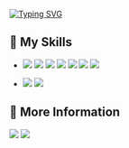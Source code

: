 <!-- <img align='left' src="assets/00088-2871077607.jpg" height="200"> -->

<!-- <a href="#">
  <img align="right" src="https://github-readme-stats.vercel.app/api?username=Ksuriuri&count_private=true&show_icons=true&bg_color=15,f2f7fd,E0EAFC" />
</a> -->

[![Typing SVG](https://readme-typing-svg.herokuapp.com?size=25&duration=2200&color=3fc1c9&vCenter=true&width=200&height=40&lines=Hi+Welcome!;I'm+Kusuriuri)](https://git.io/typing-svg)

## 🌟 My Skills 
- ![](https://img.shields.io/badge/-Python-00599C?logo=Python&logoColor=fff)
![](https://img.shields.io/badge/-C++-A8B9CC?logo=Cplusplus)
![](https://img.shields.io/badge/-Csharp-A8B9CC?logo=Csharp)
![](https://img.shields.io/badge/-C-A8B9CC?logo=C&logoColor=fff)
![](https://img.shields.io/badge/-Javascript-A8B9CC?logo=Javascript)
![](https://img.shields.io/badge/-CSS3-A8B9CC?logo=CSS3)
![](https://img.shields.io/badge/-HTML5-A8B9CC?logo=html5)

- ![](https://img.shields.io/badge/-Pytorch-00599C?logo=Pytorch)
![](https://img.shields.io/badge/-TensorFlow-A8B9CC?logo=Tensorflow)

## 🌟 More Information

[![](https://img.shields.io/badge/-ORCID-019733?logo=ORCID)](https://orcid.org/0000-0002-1128-3355)
[![](https://img.shields.io/badge/-bilibili-A8B9CC?logo=bilibili)](https://space.bilibili.com/11580026)
